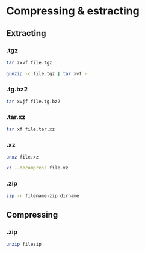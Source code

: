 # Compressing & estracting

## Extracting 
### .tgz
```bash
tar zxvf file.tgz
```

```bash
gunzip -c file.tgz | tar xvf -
```

### .tg.bz2
```bash
tar xvjf file.tg.bz2
```

### .tar.xz
```bash
tar xf file.tar.xz
```

### .xz
```bash
unxz file.xz
```

```bash
xz --decompress file.xz
```

### .zip
```bash
zip -r filename-zip dirname
```


## Compressing

### .zip
```bash
unzip filezip
```
